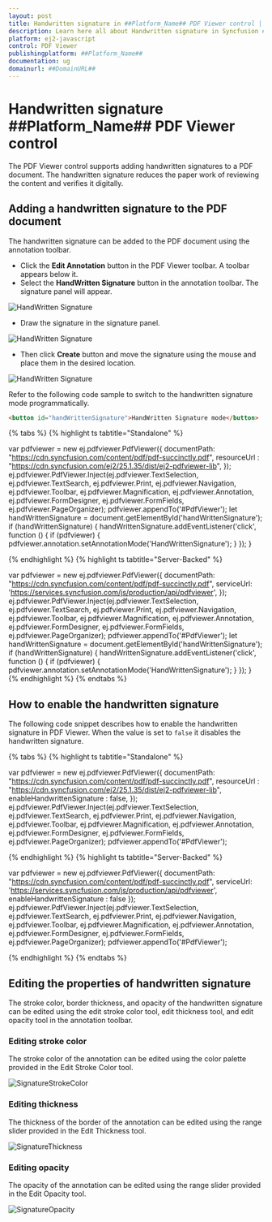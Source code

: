 ```yaml
---
layout: post
title: Handwritten signature in ##Platform_Name## PDF Viewer control | Syncfusion
description: Learn here all about Handwritten signature in Syncfusion ##Platform_Name## PDF Viewer control of Syncfusion Essential JS 2 and more.
platform: ej2-javascript
control: PDF Viewer
publishingplatform: ##Platform_Name##
documentation: ug
domainurl: ##DomainURL##
---
```


# Handwritten signature ##Platform_Name## PDF Viewer control

The PDF Viewer control supports adding handwritten signatures to a PDF document. The handwritten signature reduces the paper work of reviewing the content and verifies it digitally.

## Adding a handwritten signature to the PDF document

The handwritten signature can be added to the PDF document using the annotation toolbar.

* Click the **Edit Annotation** button in the PDF Viewer toolbar. A toolbar appears below it.
* Select the **HandWritten Signature** button in the annotation toolbar. The signature panel will appear.

![HandWritten Signature](../../pdfviewer/images/select_sign.png)

* Draw the signature in the signature panel.

![HandWritten Signature](../../pdfviewer/images/add_sign.png)

* Then click **Create** button and move the signature using the mouse and place them in the desired location.

![HandWritten Signature](../../pdfviewer/images/create_sign.png)

Refer to the following code sample to switch to the handwritten signature mode programmatically.

```html
<button id="handWrittenSignature">HandWritten Signature mode</button>
```
{% tabs %}
{% highlight ts tabtitle="Standalone" %}

var pdfviewer = new ej.pdfviewer.PdfViewer({
                    documentPath: "https://cdn.syncfusion.com/content/pdf/pdf-succinctly.pdf",
                    resourceUrl : "https://cdn.syncfusion.com/ej2/25.1.35/dist/ej2-pdfviewer-lib",
                });
ej.pdfviewer.PdfViewer.Inject(ej.pdfviewer.TextSelection, ej.pdfviewer.TextSearch, ej.pdfviewer.Print, ej.pdfviewer.Navigation, ej.pdfviewer.Toolbar,
                              ej.pdfviewer.Magnification, ej.pdfviewer.Annotation, ej.pdfviewer.FormDesigner, ej.pdfviewer.FormFields, ej.pdfviewer.PageOrganizer);
pdfviewer.appendTo('#PdfViewer');
let handWrittenSignature = document.getElementById('handWrittenSignature');
if (handWrittenSignature) {
    handWrittenSignature.addEventListener('click', function () {
        if (pdfviewer) {
            pdfviewer.annotation.setAnnotationMode('HandWrittenSignature');
        }
    });
}

{% endhighlight %}
{% highlight ts tabtitle="Server-Backed" %}

var pdfviewer = new ej.pdfviewer.PdfViewer({
                    documentPath: "https://cdn.syncfusion.com/content/pdf/pdf-succinctly.pdf",
                    serviceUrl: 'https://services.syncfusion.com/js/production/api/pdfviewer',
                });
ej.pdfviewer.PdfViewer.Inject(ej.pdfviewer.TextSelection, ej.pdfviewer.TextSearch, ej.pdfviewer.Print, ej.pdfviewer.Navigation, ej.pdfviewer.Toolbar,
                              ej.pdfviewer.Magnification, ej.pdfviewer.Annotation, ej.pdfviewer.FormDesigner, ej.pdfviewer.FormFields, ej.pdfviewer.PageOrganizer);
pdfviewer.appendTo('#PdfViewer');
let handWrittenSignature = document.getElementById('handWrittenSignature');
if (handWrittenSignature) {
    handWrittenSignature.addEventListener('click', function () {
        if (pdfviewer) {
            pdfviewer.annotation.setAnnotationMode('HandWrittenSignature');
        }
    });
}
{% endhighlight %}
{% endtabs %}


## How to enable the handwritten signature

The following code snippet describes how to enable the handwritten signature in PDF Viewer. When the value is set to `false` it disables the handwritten signature.

{% tabs %}
{% highlight ts tabtitle="Standalone" %}

var pdfviewer = new ej.pdfviewer.PdfViewer({
                    documentPath: "https://cdn.syncfusion.com/content/pdf/pdf-succinctly.pdf",
                    resourceUrl : "https://cdn.syncfusion.com/ej2/25.1.35/dist/ej2-pdfviewer-lib",
                    enableHandwrittenSignature : false,
                });
ej.pdfviewer.PdfViewer.Inject(ej.pdfviewer.TextSelection, ej.pdfviewer.TextSearch, ej.pdfviewer.Print, ej.pdfviewer.Navigation, ej.pdfviewer.Toolbar,
                              ej.pdfviewer.Magnification, ej.pdfviewer.Annotation, ej.pdfviewer.FormDesigner, ej.pdfviewer.FormFields, ej.pdfviewer.PageOrganizer);
pdfviewer.appendTo('#PdfViewer');

{% endhighlight %}
{% highlight ts tabtitle="Server-Backed" %}

var pdfviewer = new ej.pdfviewer.PdfViewer({
                    documentPath: "https://cdn.syncfusion.com/content/pdf/pdf-succinctly.pdf",
                    serviceUrl: 'https://services.syncfusion.com/js/production/api/pdfviewer',
                    enableHandwrittenSignature : false
                });
ej.pdfviewer.PdfViewer.Inject(ej.pdfviewer.TextSelection, ej.pdfviewer.TextSearch, ej.pdfviewer.Print, ej.pdfviewer.Navigation, ej.pdfviewer.Toolbar,
                              ej.pdfviewer.Magnification, ej.pdfviewer.Annotation, ej.pdfviewer.FormDesigner, ej.pdfviewer.FormFields, ej.pdfviewer.PageOrganizer);
pdfviewer.appendTo('#PdfViewer');

{% endhighlight %}
{% endtabs %}

## Editing the properties of handwritten signature

The stroke color, border thickness, and opacity of the handwritten signature can be edited using the edit stroke color tool, edit thickness tool, and edit opacity tool in the annotation toolbar.

### Editing stroke color

The stroke color of the annotation can be edited using the color palette provided in the Edit Stroke Color tool.

![SignatureStrokeColor](../../pdfviewer/images/change_stroke.png)

### Editing thickness

The thickness of the border of the annotation can be edited using the range slider provided in the Edit Thickness tool.

![SignatureThickness](../../pdfviewer/images/change_thickness.png)

### Editing opacity

The opacity of the annotation can be edited using the range slider provided in the Edit Opacity tool.

![SignatureOpacity](../../pdfviewer/images/change_opacity.png)
